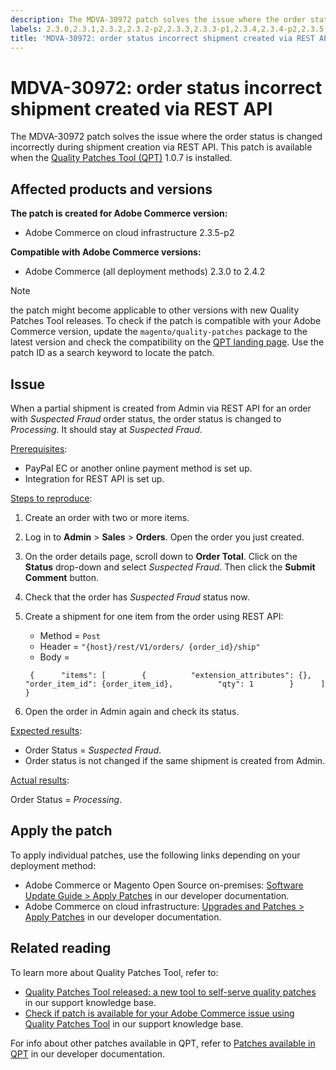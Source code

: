 ```yaml
---
description: The MDVA-30972 patch solves the issue where the order status is changed incorrectly during shipment creation via REST API. This patch is available when the [Quality Patches Tool (QPT)](https://support.magento.com/hc/en-us/articles/360047139492) 1.0.7 is installed.
labels: 2.3.0,2.3.1,2.3.2,2.3.2-p2,2.3.3,2.3.3-p1,2.3.4,2.3.4-p2,2.3.5,2.3.5-p1,2.3.5-p2,2.3.6,2.4.0,2.4.0-p1,2.4.1,QPT 1.0.7,QPT patches,Magento Commerce,Magento Commerce Cloud,order,security,shipping,support tools,Adobe Commerce,cloud infrastructure,on-premises
title: 'MDVA-30972: order status incorrect shipment created via REST API'
---
```


# MDVA-30972: order status incorrect shipment created via REST API

The MDVA-30972 patch solves the issue where the order status is changed incorrectly during shipment creation via REST API. This patch is available when the [Quality Patches Tool (QPT)](https://support.magento.com/hc/en-us/articles/360047139492) 1.0.7 is installed.

## Affected products and versions

**The patch is created for Adobe Commerce version:**

* Adobe Commerce on cloud infrastructure 2.3.5-p2

**Compatible with Adobe Commerce versions:**

* Adobe Commerce (all deployment methods) 2.3.0 to 2.4.2

>[!NOTE]
>
>the patch might become applicable to other versions with new Quality Patches Tool releases. To check if the patch is compatible with your Adobe Commerce version, update the `magento/quality-patches` package to the latest version and check the compatibility on the [QPT landing page](https://devdocs.magento.com/quality-patches/tool.html#patch-grid). Use the patch ID as a search keyword to locate the patch.

## Issue

When a partial shipment is created from Admin via REST API for an order with *Suspected Fraud* order status, the order status is changed to *Processing*. It should stay at *Suspected Fraud*.

<u>Prerequisites</u>:

* PayPal EC or another online payment method is set up.
* Integration for REST API is set up.

<u>Steps to reproduce</u>:

1. Create an order with two or more items.
1. Log in to **Admin** > **Sales** > **Orders**. Open the order you just created.
1. On the order details page, scroll down to **Order Total**. Click on the **Status** drop-down and select *Suspected Fraud*. Then click the **Submit Comment** button.
1. Check that the order has *Suspected Fraud* status now.
1. Create a shipment for one item from the order using REST API:

    * Method = `Post`
    * Header = `"{host}/rest/V1/orders/ {order_id}/ship"`
    * Body =

    ```clike   
     {      "items": [        {          "extension_attributes": {},          "order_item_id": {order_item_id},          "qty": 1        }      ]    }   
    ```

1. Open the order in Admin again and check its status.

<u>Expected results</u>:

* Order Status = *Suspected Fraud*.
* Order status is not changed if the same shipment is created from Admin.

<u>Actual results</u>:

Order Status = *Processing*.

## Apply the patch

To apply individual patches, use the following links depending on your deployment method:

* Adobe Commerce or Magento Open Source on-premises: [Software Update Guide > Apply Patches](https://devdocs.magento.com/guides/v2.4/comp-mgr/patching/mqp.html) in our developer documentation.
* Adobe Commerce on cloud infrastructure: [Upgrades and Patches > Apply Patches](https://devdocs.magento.com/cloud/project/project-patch.html) in our developer documentation.

## Related reading

To learn more about Quality Patches Tool, refer to:

* [Quality Patches Tool released: a new tool to self-serve quality patches](https://support.magento.com/hc/en-us/articles/360047139492) in our support knowledge base.
* [Check if patch is available for your Adobe Commerce issue using Quality Patches Tool](https://support.magento.com/hc/en-us/articles/360047125252) in our support knowledge base.

For info about other patches available in QPT, refer to [Patches available in QPT](https://devdocs.magento.com/quality-patches/tool.html#patch-grid) in our developer documentation.